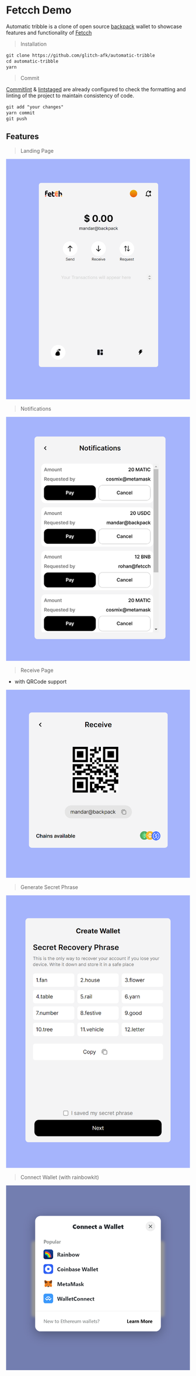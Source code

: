 # Fetcch Demo

Automatic tribble is a clone of open source [backpack](https://github.com/coral-xyz/backpack) wallet to showcase features and functionality of [Fetcch](https://docs.fetcch.xyz/)

> Installation

```
git clone https://github.com/glitch-afk/automatic-tribble
cd automatic-tribble
yarn
```

> Commit

[Commitlint](https://github.com/conventional-changelog/commitlint) & [lintstaged](https://github.com/okonet/lint-staged) are  already configured to check the formatting and linting of the project to maintain consistency of code.
```
git add "your changes"
yarn commit
git push
```

## Features
> Landing Page

![Main Page](./public/images/landing.png)

> Notifications

![notifications](./public/images/notifications.png)

> Receive Page
- with QRCode support

![recieve](./public/images/receive.png)

> Generate Secret Phrase

![secret](./public/images/secret.png)

> Connect Wallet (with rainbowkit)

![connect](./public/images/wallet_connect.png)